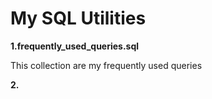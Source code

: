 # My SQL Utilities

**1.frequently_used_queries.sql**

This collection are my frequently used queries

**2.**